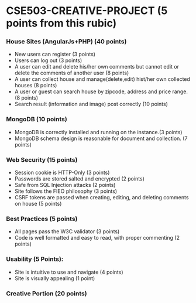 # CSE503-CREATIVE-PROJECT (5 points from this rubic)
### House Sites (AngularJs+PHP) (40 points)
* New users can register (3 points)
* Users can log out (3 points)
* A user can edit and delete his/her own comments but cannot edit or delete the comments of another user (8 points)
* A user can collect house and manage(delete,edit) hist/her own collected houses (8 points) 
* A user or guest can search house by zipcode, address and price range. (8 points)
* Search result (information and image) post correctly (10 points)

### MongoDB (10 points)
* MongoDB is correctly installed and running on the instance.(3 points)
* MongoDB schema design is reasonable for document and collection. (7 points)

### Web Security (15 points)
* Session cookie is HTTP-Only (3 points)
* Passwords are stored salted and encrypted (2 points)
* Safe from SQL Injection attacks (2 points)
* Site follows the FIEO philosophy (3 points)
* CSRF tokens are passed when creating, editing, and deleting comments on house (5 points)

### Best Practices (5 points)
* All pages pass the W3C validator (3 points)
* Code is well formatted and easy to read, with proper commenting (2 points)

### Usability (5 Points):
* Site is intuitive to use and navigate (4 points)
* Site is visually appealing (1 point)

### Creative Portion (20 points)
